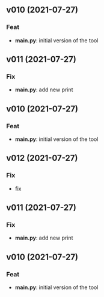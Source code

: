 ## v010 (2021-07-27)

### Feat

- **main.py**: initial version of the tool
## v011 (2021-07-27)

### Fix

- **main.py**: add new print

## v010 (2021-07-27)

### Feat

- **main.py**: initial version of the tool
## v012 (2021-07-27)

### Fix

- fix

## v011 (2021-07-27)

### Fix

- **main.py**: add new print

## v010 (2021-07-27)

### Feat

- **main.py**: initial version of the tool

